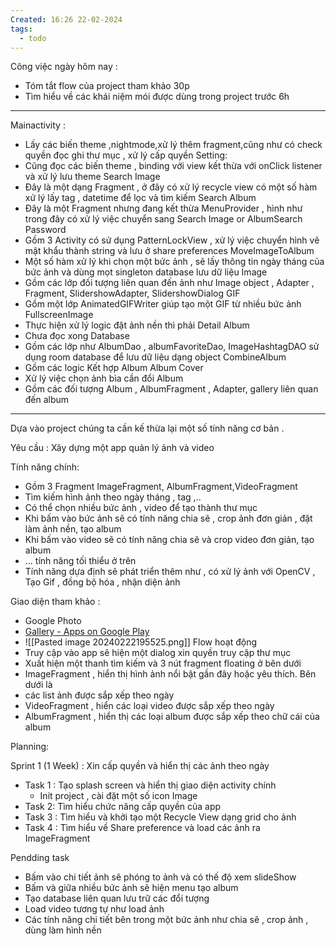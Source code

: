 ```yaml
---
Created: 16:26 22-02-2024
tags:
  - todo
---
```


Công việc ngày hôm nay :
- Tóm tắt flow của project tham khảo 30p
- Tìm hiểu về các khái niệm mói được dùng trong project trước 6h

--- 
Mainactivity :
- Lấy các biến theme ,nightmode,xử lý thêm fragment,cũng như có check quyền đọc ghi thư mục , xử lý cấp quyền
Setting:
- Cũng đọc các biến theme , binding với view kết thừa với onClick listener và xử lý lưu theme
Search Image
- Đây là một dạng Fragment , ở đây có xử lý recycle view có một số hàm xử lý lấy tag , datetime để lọc và tìm kiếm
Search Album 
- Đây là một Fragment nhưng đang kết thừa MenuProvider , hình như trong đây có xử lý việc chuyển sang Search Image or AlbumSearch
Password
- Gồm 3 Activity có sử dụng PatternLockView , xử lý việc chuyển hình vẽ mật khẩu thành string và lưu ở share preferences
MoveImageToAlbum
- Một số hàm xử lý khi chọn một bức ảnh , sẽ lấy thông tin ngày tháng của bức ảnh và dùng mọt singleton database lưu dữ liệu 
Image
- Gồm các lớp đối tượng liên quan đến ảnh như Image object , Adapter , Fragment, SlidershowAdapter, SlidershowDialog
GIF
- Gồm một lớp AnimatedGIFWriter giúp tạo một GIF từ nhiều bức ảnh 
FullscreenImage
- Thực hiện xử lý logic đặt ảnh nền thì phải
Detail Album 
- Chưa đọc xong
Database 
- Gồm các lớp như AlbumDao , albumFavoriteDao, ImageHashtagDAO sử dụng room database để lưu dữ liệu dạng object
CombineAlbum
- Gồm các logic Kết hợp Album 
Album Cover
- Xử lý việc chọn ảnh bìa cần đổi
Album 
- Gồm các đối tượng Album , AlbumFragment , Adapter, gallery liên quan đến album

---
Dựa vào project chúng ta cần kế thừa lại một số tính năng cơ bản .

Yêu cầu : Xây dựng một app quản lý ảnh và video 

Tính năng chính:
- Gồm 3 Fragment ImageFragment, AlbumFragment,VideoFragment 
- Tìm kiếm hình ảnh theo ngày tháng , tag  ,..
- Có thể chọn nhiều bức ảnh , video để tạo thành thư mục 
- Khi bấm vào bức ảnh sẽ có tính năng chia sẽ , crop ảnh đơn giản , đặt làm ảnh nền, tạo album
- Khi bấm vào video sẽ có tính năng chia sẽ và crop video đơn giản, tạo album
- ... tính năng tối thiểu ở trên 
- Tính năng dựa định sẽ phát triển thêm như , có xử lý ảnh với OpenCV , Tạo Gif , đồng bộ hóa , nhận diện ảnh

Giao diện tham khảo :
- Google Photo
- [Gallery - Apps on Google Play](https://play.google.com/store/apps/details?id=com.dot.gallery.gplay&pcampaignid=pcampaignidMKT-Other-global-all-co-prtnr-py-PartBadge-Mar2515-1)
- ![[Pasted image 20240222195525.png]]
Flow hoạt động
- Truy cập vào app sẽ hiện một dialog xin quyền truy cập thư mục
- Xuất hiện một thanh tìm kiếm và 3 nút fragment floating ở bên dưới
- ImageFragment , hiển thị hình ảnh nổi bật gần đây hoặc yêu thích. Bên dưới là
-  các list ảnh được sắp xếp theo ngày
- VideoFragment , hiển các loại video được sắp xếp theo ngày
- AlbumFragment , hiển thị các loại album được sắp xếp theo chữ cái của album

Planning: 

Sprint 1 (1 Week) : Xin cấp quyền và hiển thị các ảnh theo ngày
- Task 1 : Tạo splash screen và hiển thị giao diện activity chính 
	- Init project , cài đặt một số icon Image 
- Task 2: Tìm hiểu chức năng cấp quyền của app 
- Task 3 : Tìm hiểu và khởi tạo một Recycle View dạng grid cho ảnh
- Task 4 : Tìm hiểu về Share preference và load các ảnh ra ImageFragment

Pendding task 
- Bấm vào chi tiết ảnh sẽ phóng to ảnh và có thế độ xem slideShow
- Bấm và giữa nhiều bức ảnh sẽ hiện menu tạo album
- Tạo database liên quan lưu trữ các đổi tượng 
- Load video tương tự như load ảnh
- Các tính năng chi tiết bên trong một bức ảnh như chia sẽ , crop ảnh , dùng làm hình nền 